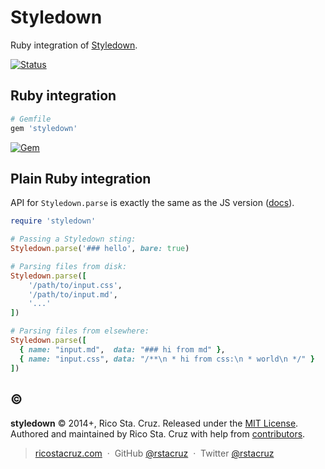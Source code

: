 Styledown
=========

Ruby integration of [Styledown].


[![Status](http://img.shields.io/travis/styledown/styledown-rails/master.svg?style=flat)](https://travis-ci.org/styledown/styledown-rails "See test builds")

## Ruby integration

```rb
# Gemfile
gem 'styledown'
```

[![Gem](https://img.shields.io/gem/v/styledown.svg?style=flat)](http://rubygems.org/gems/styledown "View this project in Rubygems")

## Plain Ruby integration

API for `Styledown.parse` is exactly the same as the JS version ([docs]).

```rb
require 'styledown'

# Passing a Styledown sting:
Styledown.parse('### hello', bare: true)

# Parsing files from disk:
Styledown.parse([
    '/path/to/input.css',
    '/path/to/input.md',
    '...'
])

# Parsing files from elsewhere:
Styledown.parse([
  { name: "input.md",  data: "### hi from md" },
  { name: "input.css", data: "/**\n * hi from css:\n * world\n */" }
])
```

 
[docs]: https://github.com/styledown/styledown/blob/master/docs/API.md#styledownparse

## :copyright:

**styledown** © 2014+, Rico Sta. Cruz. Released under the [MIT License].<br>
Authored and maintained by Rico Sta. Cruz with help from [contributors].

> [ricostacruz.com](http://ricostacruz.com) &nbsp;&middot;&nbsp;
> GitHub [@rstacruz](https://github.com/rstacruz) &nbsp;&middot;&nbsp;
> Twitter [@rstacruz](https://twitter.com/rstacruz)

[MIT License]: http://mit-license.org/
[contributors]: http://github.com/styledown/styledown-rails/contributors
[Styledown]: https://github.com/styledown/styledown
